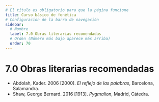 ```yaml
---
# El título es obligatorio para que la página funcione
title: Curso básico de fonética
# Configuracion de la barra de navegación
sidebar:
  # Nombre
  label: 7.0 Obras literarias recomendadas
  # Orden (Número más bajo aparece más arriba)
  order: 70
---
```

# 7.0 Obras literarias recomendadas

- Abdolah, Kader. 2006 [2000]. *El reflejo de las palabras*, Barcelona, Salamandra.
- Shaw, George Bernard. 2016 [1913]. *Pygmalion*, Madrid, Cátedra.


